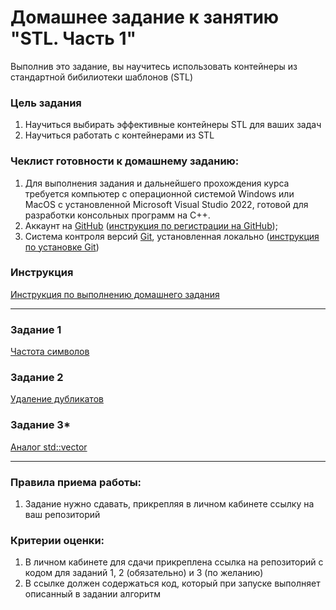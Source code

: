 # Домашнее задание к занятию "STL. Часть 1"

Выполнив это задание, вы научитесь использовать контейнеры из стандартной бибилиотеки шаблонов (STL)

### Цель задания

1. Научиться выбирать эффективные контейнеры STL для ваших задач
2. Научиться работать с контейнерами из STL

### Чеклист готовности к домашнему заданию:

1. Для выполнения задания и дальнейшего прохождения курса требуется компьютер с операционной системой Windows или MacOS с установленной Microsoft Visual Studio 2022, готовой для разработки консольных программ на C++.
2. Аккаунт на [GitHub](https://github.com/) ([инструкция по регистрации на GitHub](https://github.com/netology-code/cppm-homeworks/tree/main/common/sign%20up));
3. Система контроля версий [Git](https://git-scm.com/), установленная локально ([инструкция по установке Git](https://github.com/netology-code/cppm-homeworks/tree/main/common/download))

### Инструкция

[Инструкция по выполнению домашнего задания](https://github.com/netology-code/cppm-homeworks/blob/main/common/readme.md)

------

### Задание 1

[Частота символов](https://github.com/netology-code/cppl-homeworks/tree/main/07/01)

### Задание 2

[Удаление дубликатов](https://github.com/netology-code/cppl-homeworks/tree/main/07/02)

### Задание 3*

[Аналог std::vector](https://github.com/netology-code/cppl-homeworks/tree/main/07/03)

------

### Правила приема работы:

1. Задание нужно сдавать, прикрепляя в личном кабинете ссылку на ваш репозиторий

### Критерии оценки:

1. В личном кабинете для сдачи прикреплена ссылка на репозиторий с кодом для заданий 1, 2 (обязательно) и 3 (по желанию)
2. В ссылке должен содержаться код, который при запуске выполняет описанный в задании алгоритм

